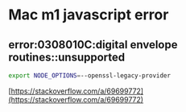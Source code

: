 # Mac m1 javascript error

## error:0308010C:digital envelope routines::unsupported

```sh
export NODE_OPTIONS=--openssl-legacy-provider
```

[https://stackoverflow.com/a/69699772](https://stackoverflow.com/a/69699772)
